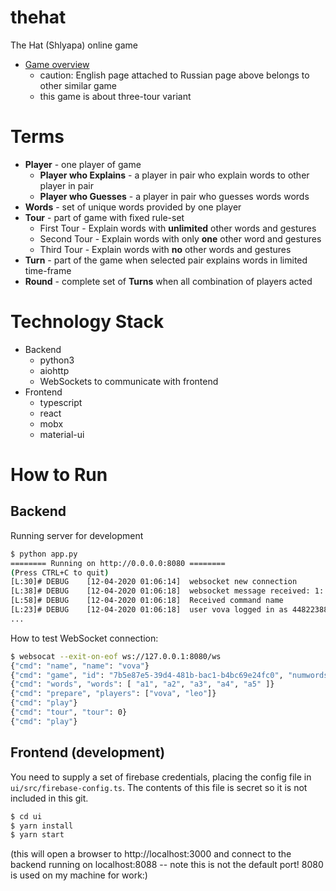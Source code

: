 # thehat
The Hat (Shlyapa) online game
* [Game overview](https://ru.wikipedia.org/wiki/Шляпа_(игра))
  - caution: English page attached to Russian page above belongs to other similar game
  - this game is about three-tour variant
# Terms 
- **Player** - one player of game 
    - **Player who Explains** - a player in pair who explain words to other player in pair
    - **Player who Guesses** - a player in pair who guesses words words
- **Words** - set of unique words provided by one player 
- **Tour** - part of game with fixed rule-set
    - First Tour - Explain words with **unlimited** other words and gestures
    - Second Tour - Explain words with only **one** other word and gestures
    - Third Tour - Explain words with **no** other words and gestures
- **Turn** - part of the game when selected pair explains words in limited time-frame
- **Round** - complete set of **Turns** when all combination of players acted

# Technology Stack 
* Backend
  * python3
  * aiohttp
  * WebSockets to communicate with frontend 
* Frontend 
  * typescript
  * react
  * mobx
  * material-ui
# How to Run
## Backend 
Running server for development 
```bash
$ python app.py
======== Running on http://0.0.0.0:8080 ========
(Press CTRL+C to quit)
[L:30]# DEBUG    [12-04-2020 01:06:14]  websocket new connection
[L:38]# DEBUG    [12-04-2020 01:06:18]  websocket message received: 1: {"cmd": "name", "name": "vova"}
[L:58]# DEBUG    [12-04-2020 01:06:18]  Received command name
[L:23]# DEBUG    [12-04-2020 01:06:18]  user vova logged in as 4482238864
...
```
How to test WebSocket connection:
```bash
$ websocat --exit-on-eof ws://127.0.0.1:8080/ws
{"cmd": "name", "name": "vova"}
{"cmd": "game", "id": "7b5e87e5-39d4-481b-bac1-b4bc69e24fc0", "numwords": 6}
{"cmd": "words", "words": [ "a1", "a2", "a3", "a4", "a5" ]}
{"cmd": "prepare", "players": ["vova", "leo"]}
{"cmd": "play"}
{"cmd": "tour", "tour": 0}
{"cmd": "play"}
```

## Frontend (development)

You need to supply a set of firebase credentials, placing the config file in `ui/src/firebase-config.ts`. The contents of this file is secret so it is not included in this git.

```bash
$ cd ui
$ yarn install
$ yarn start
```
(this will open a browser to http://localhost:3000 and connect to the backend running on localhost:8088 -- note this is not the default port! 8080 is used on my machine for work:)
